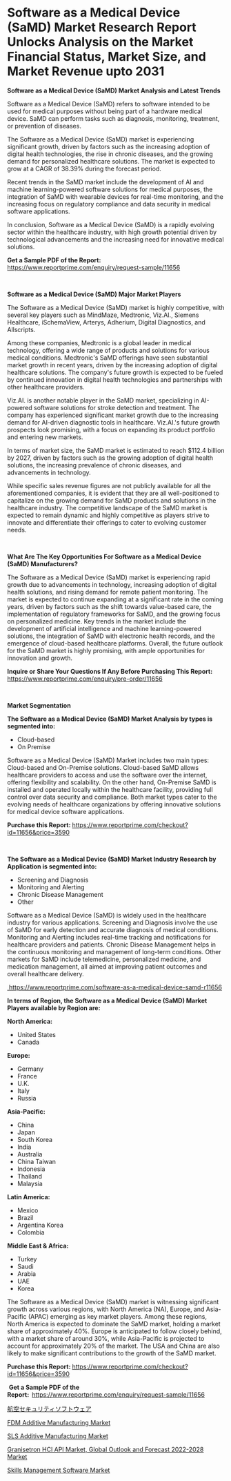 <p><h1>Software as a Medical Device (SaMD) Market Research Report Unlocks Analysis on the Market Financial Status, Market Size, and Market Revenue upto 2031</h1></p><p><strong>Software as a Medical Device (SaMD) Market Analysis and Latest Trends</strong></p>
<p><p>Software as a Medical Device (SaMD) refers to software intended to be used for medical purposes without being part of a hardware medical device. SaMD can perform tasks such as diagnosis, monitoring, treatment, or prevention of diseases.</p><p>The Software as a Medical Device (SaMD) market is experiencing significant growth, driven by factors such as the increasing adoption of digital health technologies, the rise in chronic diseases, and the growing demand for personalized healthcare solutions. The market is expected to grow at a CAGR of 38.39% during the forecast period.</p><p>Recent trends in the SaMD market include the development of AI and machine learning-powered software solutions for medical purposes, the integration of SaMD with wearable devices for real-time monitoring, and the increasing focus on regulatory compliance and data security in medical software applications.</p><p>In conclusion, Software as a Medical Device (SaMD) is a rapidly evolving sector within the healthcare industry, with high growth potential driven by technological advancements and the increasing need for innovative medical solutions.</p></p>
<p><strong>Get a Sample PDF of the Report:&nbsp;</strong> <a href="https://www.reportprime.com/enquiry/request-sample/11656">https://www.reportprime.com/enquiry/request-sample/11656</a></p>
<p>&nbsp;</p>
<p><strong>Software as a Medical Device (SaMD) Major Market Players</strong></p>
<p><p>The Software as a Medical Device (SaMD) market is highly competitive, with several key players such as MindMaze, Medtronic, Viz.AI., Siemens Healthcare, iSchemaView, Arterys, Adherium, Digital Diagnostics, and Allscripts. </p><p>Among these companies, Medtronic is a global leader in medical technology, offering a wide range of products and solutions for various medical conditions. Medtronic's SaMD offerings have seen substantial market growth in recent years, driven by the increasing adoption of digital healthcare solutions. The company's future growth is expected to be fueled by continued innovation in digital health technologies and partnerships with other healthcare providers.</p><p>Viz.AI. is another notable player in the SaMD market, specializing in AI-powered software solutions for stroke detection and treatment. The company has experienced significant market growth due to the increasing demand for AI-driven diagnostic tools in healthcare. Viz.AI.'s future growth prospects look promising, with a focus on expanding its product portfolio and entering new markets.</p><p>In terms of market size, the SaMD market is estimated to reach $112.4 billion by 2027, driven by factors such as the growing adoption of digital health solutions, the increasing prevalence of chronic diseases, and advancements in technology. </p><p>While specific sales revenue figures are not publicly available for all the aforementioned companies, it is evident that they are all well-positioned to capitalize on the growing demand for SaMD products and solutions in the healthcare industry. The competitive landscape of the SaMD market is expected to remain dynamic and highly competitive as players strive to innovate and differentiate their offerings to cater to evolving customer needs.</p></p>
<p>&nbsp;</p>
<p><strong>What Are The Key Opportunities For Software as a Medical Device (SaMD) Manufacturers?</strong></p>
<p><p>The Software as a Medical Device (SaMD) market is experiencing rapid growth due to advancements in technology, increasing adoption of digital health solutions, and rising demand for remote patient monitoring. The market is expected to continue expanding at a significant rate in the coming years, driven by factors such as the shift towards value-based care, the implementation of regulatory frameworks for SaMD, and the growing focus on personalized medicine. Key trends in the market include the development of artificial intelligence and machine learning-powered solutions, the integration of SaMD with electronic health records, and the emergence of cloud-based healthcare platforms. Overall, the future outlook for the SaMD market is highly promising, with ample opportunities for innovation and growth.</p></p>
<p><strong>Inquire or Share Your Questions If Any Before Purchasing This Report:</strong> <a href="https://www.reportprime.com/enquiry/pre-order/11656">https://www.reportprime.com/enquiry/pre-order/11656</a></p>
<p>&nbsp;</p>
<p><strong>Market Segmentation</strong></p>
<p><strong>The Software as a Medical Device (SaMD) Market Analysis by types is segmented into:</strong></p>
<p><ul><li>Cloud-based</li><li>On Premise</li></ul></p>
<p><p>Software as a Medical Device (SaMD) Market includes two main types: Cloud-based and On-Premise solutions. Cloud-based SaMD allows healthcare providers to access and use the software over the internet, offering flexibility and scalability. On the other hand, On-Premise SaMD is installed and operated locally within the healthcare facility, providing full control over data security and compliance. Both market types cater to the evolving needs of healthcare organizations by offering innovative solutions for medical device software applications.</p></p>
<p><strong>Purchase this Report:&nbsp;</strong><a href="https://www.reportprime.com/checkout?id=11656&price=3590">https://www.reportprime.com/checkout?id=11656&price=3590</a></p>
<p>&nbsp;</p>
<p><strong>The Software as a Medical Device (SaMD) Market Industry Research by Application is segmented into:</strong></p>
<p><ul><li>Screening and Diagnosis</li><li>Monitoring and Alerting</li><li>Chronic Disease Management</li><li>Other</li></ul></p>
<p><p>Software as a Medical Device (SaMD) is widely used in the healthcare industry for various applications. Screening and Diagnosis involve the use of SaMD for early detection and accurate diagnosis of medical conditions. Monitoring and Alerting includes real-time tracking and notifications for healthcare providers and patients. Chronic Disease Management helps in the continuous monitoring and management of long-term conditions. Other markets for SaMD include telemedicine, personalized medicine, and medication management, all aimed at improving patient outcomes and overall healthcare delivery.</p></p>
<p><a href="https://www.reportprime.com/software-as-a-medical-device-samd-r11656">&nbsp;https://www.reportprime.com/software-as-a-medical-device-samd-r11656</a></p>
<p><strong>In terms of Region, the Software as a Medical Device (SaMD) Market Players available by Region are:</strong></p>
<p>
    <p> <strong> North America: </strong>
        <ul>
            <li>United States</li>
            <li>Canada</li>
        </ul>
        </p> 
    <p> <strong> Europe: </strong>
        <ul>
            <li>Germany</li>
            <li>France</li>
            <li>U.K.</li>
            <li>Italy</li>
            <li>Russia</li>
        </ul>
        </p> 
    <p> <strong> Asia-Pacific: </strong>
        <ul>
            <li>China</li>
            <li>Japan</li>
            <li>South Korea</li>
            <li>India</li>
            <li>Australia</li>
            <li>China Taiwan</li>
            <li>Indonesia</li>
            <li>Thailand</li>
            <li>Malaysia</li>
        </ul>
        </p> 
    <p> <strong> Latin America: </strong>
        <ul>
            <li>Mexico</li>
            <li>Brazil</li>
            <li>Argentina Korea</li>
            <li>Colombia</li>
        </ul>
        </p> 
    <p> <strong> Middle East & Africa: </strong>
        <ul>
            <li>Turkey</li>
            <li>Saudi</li>
            <li>Arabia</li>
            <li>UAE</li>
            <li>Korea</li>
        </ul>
    </p>
    </p>
<p><p>The Software as a Medical Device (SaMD) market is witnessing significant growth across various regions, with North America (NA), Europe, and Asia-Pacific (APAC) emerging as key market players. Among these regions, North America is expected to dominate the SaMD market, holding a market share of approximately 40%. Europe is anticipated to follow closely behind, with a market share of around 30%, while Asia-Pacific is projected to account for approximately 20% of the market. The USA and China are also likely to make significant contributions to the growth of the SaMD market.</p></p>
<p><strong>Purchase this Report: </strong><a href="https://www.reportprime.com/checkout?id=11656&price=3590">https://www.reportprime.com/checkout?id=11656&price=3590</a></p>
<p>&nbsp;<strong>Get a Sample PDF of the Report:&nbsp;&nbsp;</strong><a href="https://www.reportprime.com/enquiry/request-sample/11656">https://www.reportprime.com/enquiry/request-sample/11656</a></p>
<p><strong></strong></p>
<p><p><a href="https://medium.com/@lindakreitz2023/%E8%88%AA%E7%A9%BA%E4%BF%9D%E5%AE%89%E3%82%BD%E3%83%95%E3%83%88%E3%82%A6%E3%82%A7%E3%82%A2%E5%B8%82%E5%A0%B4%E3%81%AE%E8%A6%8F%E6%A8%A1%E3%81%8A%E3%82%88%E3%81%B3%E3%82%B7%E3%82%A7%E3%82%A2%E5%88%86%E6%9E%90-%E6%88%90%E9%95%B7%E3%83%88%E3%83%AC%E3%83%B3%E3%83%89%E3%81%8A%E3%82%88%E3%81%B32031%E5%B9%B4%E3%81%BE%E3%81%A7%E3%81%AE%E4%BA%88%E6%B8%AC-e3ae9edfd478">航空セキュリティソフトウェア</a></p><p><a href="https://medium.com/@dfght5g/market-forecast-global-fdm-additive-manufacturing-trends-and-impact-analysis-2024-2031-by-b898db6fae66">FDM Additive Manufacturing Market</a></p><p><a href="https://medium.com/@dfght5g/sls-additive-manufacturing-market-size-market-segmentation-market-trends-and-growth-analysis-0eeebb64e6c1">SLS Additive Manufacturing Market</a></p><p><a href="https://issuu.com/reportprime-2/docs/granisetron-hcl-api-market-global-o_2fd3e29fc5acbc">Granisetron HCl API Market, Global Outlook and Forecast 2022-2028 Market</a></p><p><a href="https://github.com/ChiragRP21/Market-Research-Report-List-6/blob/main/skills-management-software-market.md">Skills Management Software Market</a></p></p>